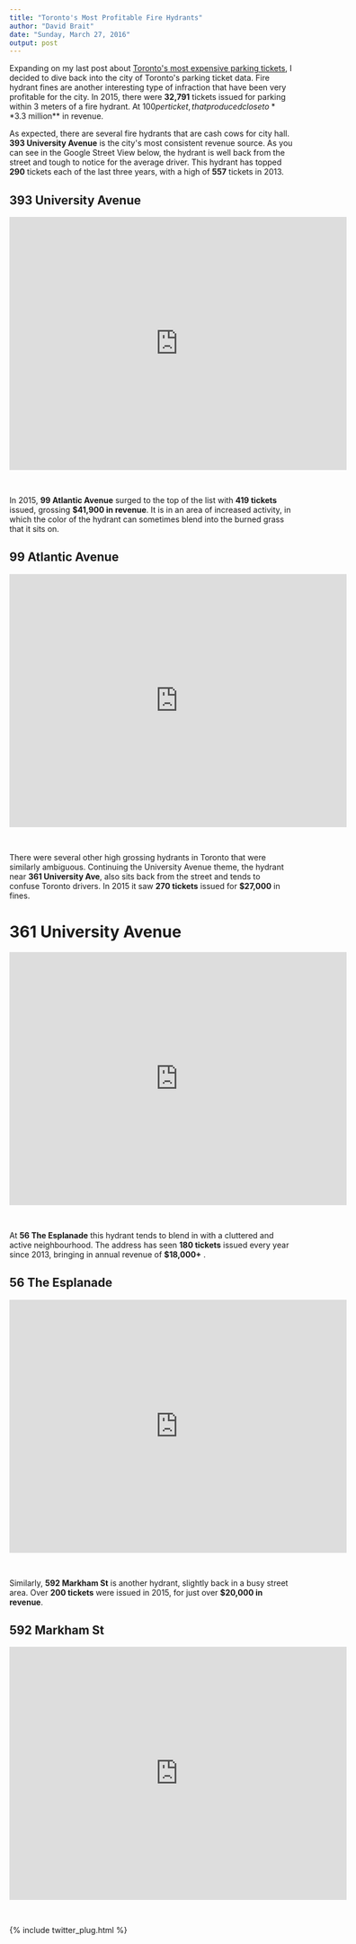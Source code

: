 ```yaml
---
title: "Toronto's Most Profitable Fire Hydrants"
author: "David Brait"
date: "Sunday, March 27, 2016"
output: post
---
```


Expanding on my last post about <a href="http://dbrait.github.io/2016/03/10/Toronto's-$358,000-Parking-Spot/">Toronto's most expensive parking tickets</a>, I decided to dive back into the city of Toronto's parking ticket data.  Fire hydrant fines are another interesting type of infraction that have been very profitable for the city.  In 2015, there were **32,791** tickets issued for parking within 3 meters of a fire hydrant.  At $100 per ticket, that produced close to **$3.3 million** in revenue.  

As expected, there are several fire hydrants that are cash cows for city hall.  **393 University Avenue** is the city's most consistent revenue source.  As you can see in the Google Street View below, the hydrant is well back from the street and tough to notice for the average driver.  This hydrant has topped **290** tickets each of the last three years, with a high of **557** tickets in 2013.

## 393 University Avenue

<iframe src="https://www.google.com/maps/embed?pb=!1m0!3m2!1sen!2sca!4v1455652627436!6m8!1m7!1sBK4KPKn3h6N4FDeZGhrUgA!2m2!1d43.6539782753703!2d-79.38777639705907!3f78.41171713289268!4f-7.710372693569539!5f1.9587109090973311" width="600" height="450" frameborder="0" style="border:0" allowfullscreen></iframe>

&nbsp;

In 2015, **99 Atlantic Avenue** surged to the top of the list with **419 tickets** issued, grossing **$41,900 in revenue**.  It is in an area of increased activity, in which the color of the hydrant can sometimes blend into the burned grass that it sits on. 

## 99 Atlantic Avenue

<iframe src="https://www.google.com/maps/embed?pb=!1m0!3m2!1sen!2sca!4v1459021548161!6m8!1m7!1sX0OK39_7bJGnM06zg9JEeQ!2m2!1d43.63882940778376!2d-79.42074186786105!3f61.47514053371303!4f-8.382846273277451!5f0.7820865974627469" width="600" height="450" frameborder="0" style="border:0" allowfullscreen></iframe>

&nbsp;

There were several other high grossing hydrants in Toronto that were similarly ambiguous.  Continuing the University Avenue theme, the hydrant near **361 University Ave**, also sits back from the street and tends to confuse Toronto drivers. In 2015 it saw **270 tickets** issued for **$27,000** in fines.

# 361 University Avenue

<iframe src="https://www.google.com/maps/embed?pb=!1m0!3m2!1sen!2sca!4v1455652940336!6m8!1m7!1shbtYT-UhvQ1GTVNVmLGW5g!2m2!1d43.65222091679838!2d-79.38701319822763!3f72.60574563179254!4f-8.072230771617356!5f1.9587109090973311" width="600" height="450" frameborder="0" style="border:0" allowfullscreen></iframe>

&nbsp;

At **56 The Esplanade** this hydrant tends to blend in with a cluttered and active neighbourhood.  The address has seen **180 tickets** issued every year since 2013, bringing in annual revenue of **$18,000+** .

## 56 The Esplanade

<iframe src="https://www.google.com/maps/embed?pb=!1m0!3m2!1sen!2sca!4v1455654497275!6m8!1m7!1sopulBUBlHmhh3TEFD0T3gQ!2m2!1d43.64683356988579!2d-79.37419983484568!3f4.738445161518996!4f-12.025359843131255!5f1.9587109090973311" width="600" height="450" frameborder="0" style="border:0" allowfullscreen></iframe>

&nbsp;

Similarly, **592 Markham St** is another hydrant, slightly back in a busy street area.  Over **200 tickets** were issued in 2015, for just over **$20,000 in revenue**.

## 592 Markham St

<iframe src="https://www.google.com/maps/embed?pb=!1m0!3m2!1sen!2sca!4v1455653928162!6m8!1m7!1svaqjdYTzDfIh7_Y848MzOw!2m2!1d43.66391848655421!2d-79.41204901729137!3f221.67106089293168!4f-9.43902048433712!5f0.7820865974627469" width="600" height="450" frameborder="0" style="border:0" allowfullscreen></iframe>

&nbsp;

{% include twitter_plug.html %}
